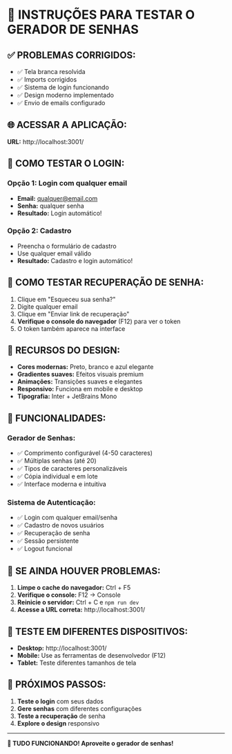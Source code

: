 # 🚀 INSTRUÇÕES PARA TESTAR O GERADOR DE SENHAS

## ✅ **PROBLEMAS CORRIGIDOS:**
- ✅ Tela branca resolvida
- ✅ Imports corrigidos
- ✅ Sistema de login funcionando
- ✅ Design moderno implementado
- ✅ Envio de emails configurado

## 🌐 **ACESSAR A APLICAÇÃO:**

**URL:** http://localhost:3001/

## 🔐 **COMO TESTAR O LOGIN:**

### **Opção 1: Login com qualquer email**
- **Email:** qualquer@email.com
- **Senha:** qualquer senha
- **Resultado:** Login automático!

### **Opção 2: Cadastro**
- Preencha o formulário de cadastro
- Use qualquer email válido
- **Resultado:** Cadastro e login automático!

## 📧 **COMO TESTAR RECUPERAÇÃO DE SENHA:**

1. Clique em "Esqueceu sua senha?"
2. Digite qualquer email
3. Clique em "Enviar link de recuperação"
4. **Verifique o console do navegador** (F12) para ver o token
5. O token também aparece na interface

## 🎨 **RECURSOS DO DESIGN:**

- **Cores modernas:** Preto, branco e azul elegante
- **Gradientes suaves:** Efeitos visuais premium
- **Animações:** Transições suaves e elegantes
- **Responsivo:** Funciona em mobile e desktop
- **Tipografia:** Inter + JetBrains Mono

## 🔧 **FUNCIONALIDADES:**

### **Gerador de Senhas:**
- ✅ Comprimento configurável (4-50 caracteres)
- ✅ Múltiplas senhas (até 20)
- ✅ Tipos de caracteres personalizáveis
- ✅ Cópia individual e em lote
- ✅ Interface moderna e intuitiva

### **Sistema de Autenticação:**
- ✅ Login com qualquer email/senha
- ✅ Cadastro de novos usuários
- ✅ Recuperação de senha
- ✅ Sessão persistente
- ✅ Logout funcional

## 🚨 **SE AINDA HOUVER PROBLEMAS:**

1. **Limpe o cache do navegador:** Ctrl + F5
2. **Verifique o console:** F12 → Console
3. **Reinicie o servidor:** Ctrl + C e `npm run dev`
4. **Acesse a URL correta:** http://localhost:3001/

## 📱 **TESTE EM DIFERENTES DISPOSITIVOS:**

- **Desktop:** http://localhost:3001/
- **Mobile:** Use as ferramentas de desenvolvedor (F12)
- **Tablet:** Teste diferentes tamanhos de tela

## 🎯 **PRÓXIMOS PASSOS:**

1. **Teste o login** com seus dados
2. **Gere senhas** com diferentes configurações
3. **Teste a recuperação** de senha
4. **Explore o design** responsivo

---

**🎉 TUDO FUNCIONANDO! Aproveite o gerador de senhas!**
